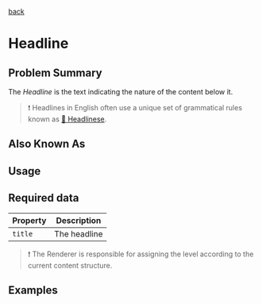 [back](structural.md)
# Headline

## Problem Summary

The *Headline* is the text indicating the nature of the content below it.

> :exclamation: Headlines in English often use a unique set of grammatical rules known as [:link: Headlinese](https://en.wikipedia.org/wiki/Headlinese).

## Also Known As

## Usage

## Required data

Property | Description
------------ | -------------
`title` | The headline

> :exclamation: The Renderer is responsible for assigning the level according to the current content structure.

## Examples
